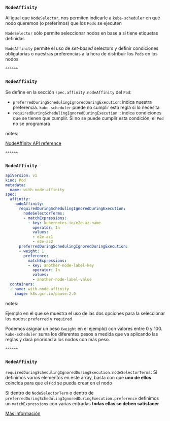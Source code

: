 ### `NodeAffinity`

Al igual que `NodeSelector`, nos permiten indicarle a `kube-scheduler` en qué nodo
queremos (o preferimos) que los `Pods` se ejecuten

`NodeSelector` sólo permite seleccionar nodos en base a si tiene etiquetas definidas

`NodeAffinity` permite el uso de _set-based_ selectors y definir condiciones obligatorias
o nuestras preferencias a la hora de distribuir los `Pods` en los nodos

^^^^^^

### `NodeAffinity`

Se define en la sección `spec.affinity.nodeAffinity` del `Pod`:

* `preferredDuringSchedulingIgnoredDuringExecution`: indica nuestra preferencia. `kube-scheduler`
  puede no cumplir esta regla si lo necesita
* `requiredDuringSchedulingIgnoredDuringExecution `: indica condiciones que se tienen que cumplir.
  Si no se puede cumplir esta condición, el `Pod` no se programará

notes:

[NodeAffinity API reference](https://kubernetes.io/docs/reference/kubernetes-api/workload-resources/pod-v1/#NodeAffinity)

^^^^^^

### `NodeAffinity`

```yaml [6-23]
apiVersion: v1
kind: Pod
metadata:
  name: with-node-affinity
spec:
  affinity:
    nodeAffinity:
      requiredDuringSchedulingIgnoredDuringExecution:
        nodeSelectorTerms:
        - matchExpressions:
          - key: kubernetes.io/e2e-az-name
            operator: In
            values:
            - e2e-az1
            - e2e-az2
      preferredDuringSchedulingIgnoredDuringExecution:
      - weight: 1
        preference:
          matchExpressions:
          - key: another-node-label-key
            operator: In
            values:
            - another-node-label-value
  containers:
  - name: with-node-affinity
    image: k8s.gcr.io/pause:2.0
```

notes:

Ejemplo en el que se muestra el uso de las dos opciones para la seleccionar los nodos:
`preferred` y `required`

Podemos asignar un peso (`weight` en el ejemplo) con valores entre 0 y 100. `kube-scheduler` 
suma los diferentes pesos a medida que va aplicando las reglas y dará prioridad a los nodos
con más peso.

^^^^^^

### `NodeAffinity`

`requiredDuringSchedulingIgnoredDuringExecution.nodeSelectorTerms`: Si definimos varios elementos 
en este array, basta con que **uno de ellos** coincida para que el `Pod` se pueda crear en el nodo

Si dentro de `NodeSelectorTerm` o dentro de `preferredDuringSchedulingIgnoredDuringExecution.preference` definimos un `matchExpressions` con varias entradas **todas ellas se deben satisfacer**

[Más información](https://kubernetes.io/docs/concepts/scheduling-eviction/assign-pod-node/#node-affinity)

